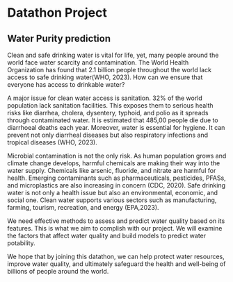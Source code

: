 # Datathon Project
## Water Purity prediction

Clean and safe drinking water is vital for life, yet, many people around the world face water scarcity and contamination. The World Health Organization has found that 2.1 billion people throughout the world lack access to safe drinking water(WHO, 2023). How can we ensure that everyone has access to drinkable water?

A major issue for clean water access is sanitation. 32% of the world population lack sanitation facilities. This exposes them to serious health risks like diarrhea, cholera, dysentery, typhoid, and polio as it spreads through contaminated water. It is estimated that 485,00 people die due to diarrhoeal deaths each year. Moreover, water is essential for hygiene. It can prevent not only diarrheal diseases but also respiratory infections and tropical diseases (WHO, 2023).

Microbial contamination is not the only risk. As human population grows and climate change develops, harmful chemicals are making their way into the water supply. Chemicals like arsenic, fluoride, and nitrate are harmful for health. Emerging contaminants such as pharmaceuticals, pesticides, PFASs, and microplastics are also increasing in concern (CDC, 2020). Safe drinking water is not only a health issue but also an environmental, economic, and social one. Clean water supports various sectors such as manufacturing, farming, tourism, recreation, and energy (EPA,2023).

We need effective methods to assess and predict water quality based on its features. This is what we aim to complish with our project. We will examine the factors that affect water quality and build models to predict water potability.

We hope that by joining this datathon, we can help protect water resources, improve water quality, and ultimately safeguard the health and well-being of billions of people around the world.
